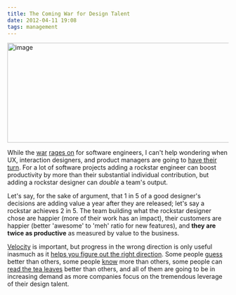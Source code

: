 ```yaml
---
title: The Coming War for Design Talent
date: 2012-04-11 19:08
tags: management
---
```

<img alt="image" height="228" src="/images/path1_vs_path2b.png" width="512" />
<br/>

While the [war][1] [rages on][2] for software engineers, I can't help 
wondering when UX, interaction designers, and product managers are going 
to [have their turn][3]. For a lot of software projects adding a 
rockstar engineer can boost productivity by more than their substantial 
individual contribution, but adding a rockstar designer can *double* a 
team's output.

Let's say, for the sake of argument, that 1 in 5 of a good designer's 
decisions are adding value a year after they are released; let's say a 
rockstar achieves 2 in 5. The team building what the rockstar designer 
chose are happier (more of their work has an impact), their customers 
are happier (better 'awesome' to 'meh' ratio for new features), and 
**they are twice as productive** as measured by value to the business.

[Velocity][4] is important, but progress in the wrong direction is only 
useful inasmuch as it [helps you figure out the right direction][5]. 
Some people [guess][6] better than others, some people [know][7] more 
than others, some people can [read the tea leaves][8] better than 
others, and all of them are going to be in increasing demand as more 
companies focus on the tremendous leverage of their design talent.

 [1]: http://www.avc.com/a_vc/2010/11/storm-clouds.html
 [2]: http://www.v3.co.uk/v3-uk/news/2167177/software-engineer-role-world-s-profession-demand-pay
 [3]: http://www.fastcodesign.com/1669445/how-facebook-finds-the-best-design-talent-and-keeps-them-happy
 [4]: http://en.wikipedia.org/wiki/Velocity_(software_development)
 [5]: http://www.amazon.com/The-Lean-Startup-Entrepreneurs-Continuous/dp/0307887898
 [6]: http://en.wikipedia.org/wiki/Steve_jobs
 [7]: http://en.wikipedia.org/wiki/Shigeru_Miyamoto
 [8]: http://en.wikipedia.org/wiki/Mark_pincus

